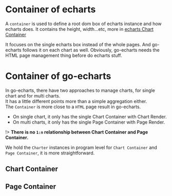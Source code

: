 # Container of echarts

A `container` is used to define a root dom box of echarts instance and how echarts does.
It contains the height, width...etc, more
in [echarts Chart Container](https://echarts.apache.org/handbook/en/concepts/chart-size)

It focuses on the single echarts box instead of the whole pages.
And go-echarts follows it on each chart as well.
Obviously, go-echarts needs the HTML page management thing before do echarts stuff.

# Container of go-echarts

In go-echarts, there have two approaches to manage charts, for single chart and for multi charts.  
It has a little different points more than a simple aggregation either.  
The `Container` is more close to a `HTML` page result in go-echarts.

- On single chart, it only has the single Chart Container with Chart Render.
- On multi charts, it only has the single Page Container with Page Render.

!> **There is no `1:n` relationship between Chart Container and Page Container.**

We hold the `Charter` instances in program level for `Chart Container` and `Page Container`, it is more straightforward.

## Chart Container

## Page Container